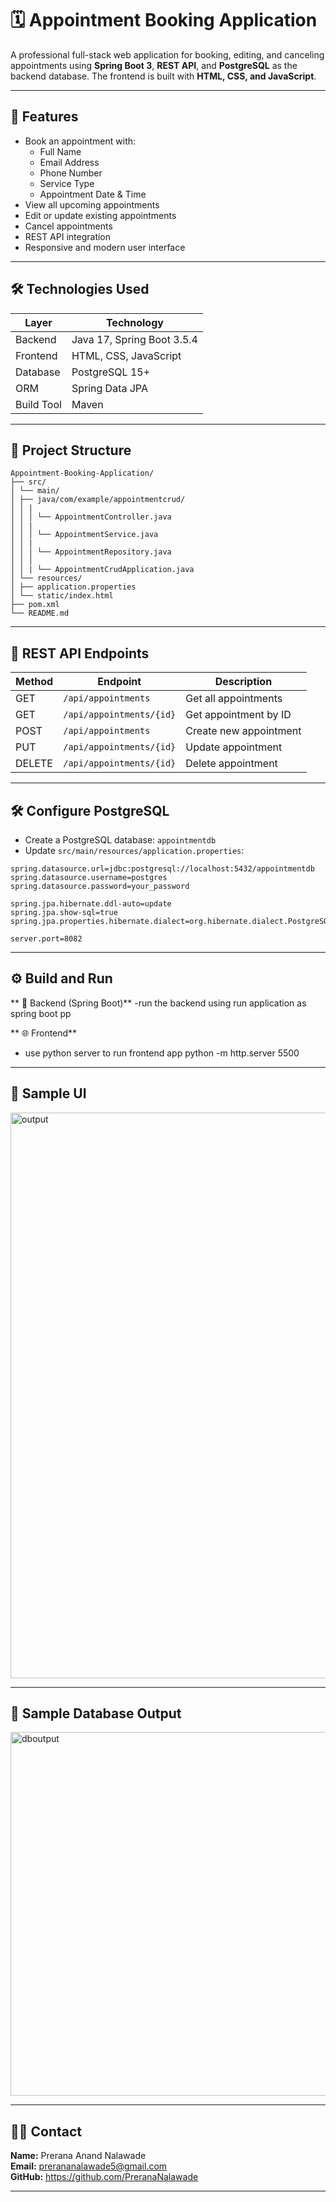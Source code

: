# 🗓️ Appointment Booking Application

A professional full-stack web application for booking, editing, and canceling appointments using **Spring Boot 3**, **REST API**, and **PostgreSQL** as the backend database. The frontend is built with **HTML, CSS, and JavaScript**.

---

## 🚀 Features

- Book an appointment with:
  - Full Name
  - Email Address
  - Phone Number
  - Service Type
  - Appointment Date & Time
- View all upcoming appointments
- Edit or update existing appointments
- Cancel appointments
- REST API integration
- Responsive and modern user interface

---

## 🛠 Technologies Used

| Layer       | Technology           |
|-------------|----------------------|
| Backend     | Java 17, Spring Boot 3.5.4 |
| Frontend    | HTML, CSS, JavaScript |
| Database    | PostgreSQL 15+        |
| ORM         | Spring Data JPA       |
| Build Tool  | Maven                 |

---

## 📁 Project Structure

```
Appointment-Booking-Application/
├── src/
│ └── main/
│ ├── java/com/example/appointmentcrud/
│ │ |
│ │ │ └── AppointmentController.java
│ │ |
│ │ │ └── AppointmentService.java
│ │ |
│ │ │ └── AppointmentRepository.java
│ │ │ 
│ │ | └── AppointmentCrudApplication.java
│ └── resources/
│ ├── application.properties
│ └── static/index.html
├── pom.xml
└── README.md

```

---

## 🧩 REST API Endpoints

| Method | Endpoint                | Description             |
|--------|-------------------------|-------------------------|
| GET    | `/api/appointments`     | Get all appointments    |
| GET    | `/api/appointments/{id}`| Get appointment by ID   |
| POST   | `/api/appointments`     | Create new appointment  |
| PUT    | `/api/appointments/{id}`| Update appointment      |
| DELETE | `/api/appointments/{id}`| Delete appointment      |

---

## 🛠️ Configure PostgreSQL

- Create a PostgreSQL database: `appointmentdb`
- Update `src/main/resources/application.properties`:

```properties
spring.datasource.url=jdbc:postgresql://localhost:5432/appointmentdb
spring.datasource.username=postgres
spring.datasource.password=your_password

spring.jpa.hibernate.ddl-auto=update
spring.jpa.show-sql=true
spring.jpa.properties.hibernate.dialect=org.hibernate.dialect.PostgreSQLDialect

server.port=8082
```
---
## ⚙️ Build and Run

** 🧪 Backend (Spring Boot)**
-run the backend using run application as spring boot pp

** 🌐 Frontend**
  - use python server to run frontend app
    python -m http.server 5500

---

## 📸 Sample UI

<img width="805" height="905" alt="output" src="https://github.com/user-attachments/assets/b5144385-d4f7-4c8a-8e39-f49266f27405" />


---

## 📅 Sample Database Output

<img width="1458" height="582" alt="dboutput" src="https://github.com/user-attachments/assets/3fb4f609-239f-40f4-8d09-bf99160633c7" />

---
## 👩‍💻 Contact
**Name:** Prerana Anand Nalawade  
**Email:** prerananalawade5@gmail.com  
**GitHub:** https://github.com/PreranaNalawade  

---
